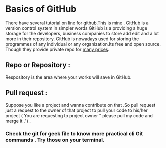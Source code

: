 # Basics of GitHub
There have several tutorial on line for github.This is mine . GitHub is a version control system in simpler words 
GitHub is a providing a huge storage for the developers, business companies to store add edit and a lot more in their repository.
GitHub is nowadays used for storing the programmes of any individual or any organization.Its free and open source. Though they provide 
private repo for [many prices](https://github.com/pricing).

## Repo or Repository :
Respository is the area where your works will save in GitHub.

## Pull request :
Suppose you like a project and wanna contribute on that .So pull request just a request to the owner of that project to pull your 
code to his/her project ( You are requesting to project owner " please pull my code and merge it .") . 

### Check the git for geek file to know more practical cli Git commands . Try those on your terminal.  
